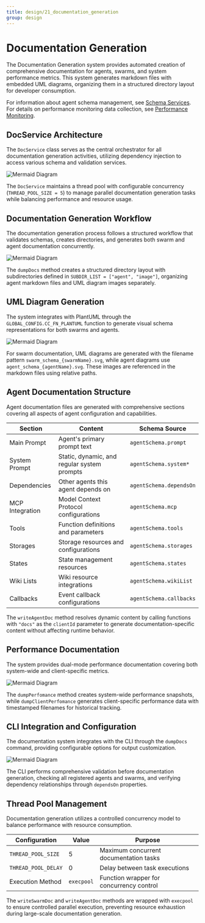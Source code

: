 ```yaml
---
title: design/21_documentation_generation
group: design
---
```


# Documentation Generation

The Documentation Generation system provides automated creation of comprehensive documentation for agents, swarms, and system performance metrics. This system generates markdown files with embedded UML diagrams, organizing them in a structured directory layout for developer consumption.

For information about agent schema management, see [Schema Services](#3.2). For details on performance monitoring data collection, see [Performance Monitoring](#4.2).

## DocService Architecture

The `DocService` class serves as the central orchestrator for all documentation generation activities, utilizing dependency injection to access various schema and validation services.

![Mermaid Diagram](./diagrams\21_Documentation_Generation_0.svg)

The `DocService` maintains a thread pool with configurable concurrency (`THREAD_POOL_SIZE = 5`) to manage parallel documentation generation tasks while balancing performance and resource usage.

## Documentation Generation Workflow

The documentation generation process follows a structured workflow that validates schemas, creates directories, and generates both swarm and agent documentation concurrently.

![Mermaid Diagram](./diagrams\21_Documentation_Generation_1.svg)

The `dumpDocs` method creates a structured directory layout with subdirectories defined in `SUBDIR_LIST = ["agent", "image"]`, organizing agent markdown files and UML diagram images separately.

## UML Diagram Generation

The system integrates with PlantUML through the `GLOBAL_CONFIG.CC_FN_PLANTUML` function to generate visual schema representations for both swarms and agents.

![Mermaid Diagram](./diagrams\21_Documentation_Generation_2.svg)

For swarm documentation, UML diagrams are generated with the filename pattern `swarm_schema_{swarmName}.svg`, while agent diagrams use `agent_schema_{agentName}.svg`. These images are referenced in the markdown files using relative paths.

## Agent Documentation Structure

Agent documentation files are generated with comprehensive sections covering all aspects of agent configuration and capabilities.

| Section | Content | Schema Source |
|---------|---------|---------------|
| Main Prompt | Agent's primary prompt text | `agentSchema.prompt` |
| System Prompt | Static, dynamic, and regular system prompts | `agentSchema.system*` |
| Dependencies | Other agents this agent depends on | `agentSchema.dependsOn` |
| MCP Integration | Model Context Protocol configurations | `agentSchema.mcp` |
| Tools | Function definitions and parameters | `agentSchema.tools` |
| Storages | Storage resources and configurations | `agentSchema.storages` |
| States | State management resources | `agentSchema.states` |
| Wiki Lists | Wiki resource integrations | `agentSchema.wikiList` |
| Callbacks | Event callback configurations | `agentSchema.callbacks` |

The `writeAgentDoc` method resolves dynamic content by calling functions with `"docs"` as the `clientId` parameter to generate documentation-specific content without affecting runtime behavior.

## Performance Documentation

The system provides dual-mode performance documentation covering both system-wide and client-specific metrics.

![Mermaid Diagram](./diagrams\21_Documentation_Generation_3.svg)

The `dumpPerfomance` method creates system-wide performance snapshots, while `dumpClientPerfomance` generates client-specific performance data with timestamped filenames for historical tracking.

## CLI Integration and Configuration

The documentation system integrates with the CLI through the `dumpDocs` command, providing configurable options for output customization.

![Mermaid Diagram](./diagrams\21_Documentation_Generation_4.svg)

The CLI performs comprehensive validation before documentation generation, checking all registered agents and swarms, and verifying dependency relationships through `dependsOn` properties.

## Thread Pool Management

Documentation generation utilizes a controlled concurrency model to balance performance with resource consumption.

| Configuration | Value | Purpose |
|---------------|-------|---------|
| `THREAD_POOL_SIZE` | 5 | Maximum concurrent documentation tasks |
| `THREAD_POOL_DELAY` | 0 | Delay between task executions |
| Execution Method | `execpool` | Function wrapper for concurrency control |

The `writeSwarmDoc` and `writeAgentDoc` methods are wrapped with `execpool` to ensure controlled parallel execution, preventing resource exhaustion during large-scale documentation generation.
